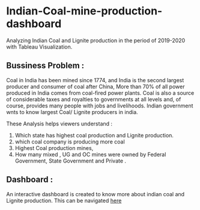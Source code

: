 # Indian-Coal-mine-production-dashboard

Analyzing Indian Coal and Lignite production in the period of 2019-2020 with Tableau Visualization.


## Bussiness Problem :

Coal in India has been mined since 1774, and India is the second largest producer and consumer of coal after China,
More than 70% of all power produced in India comes from coal-fired power plants. 
Coal is also a source of considerable taxes and royalties to governments at all levels and, of course, provides many people with jobs and livelihoods.
Indian government wnts to know largest Coal/ Lignite producers in india.

These Analysis helps viewers understand :
1. Which state has highest coal production and Lignite production.
2. which coal company is producing more coal 
3. Highest Coal production mines,
4. How many mixed , UG and OC mines were owned by Federal Government, State Government and Private .

## Dashboard :
An interactive dashboard is created to know more about indian coal and Lignite production. This can be navigated [here](https://public.tableau.com/app/profile/sujitha.sunkara/viz/Indiancoalmineproduction_16393751403470/Story1)

